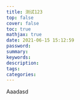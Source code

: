 ```yaml
---
title: 测试123
top: false
cover: false
toc: true
mathjax: true
date: 2021-06-15 15:12:59
password:
summary:
keywords:
description:
tags:
categories:
---
```


Aaadasd
